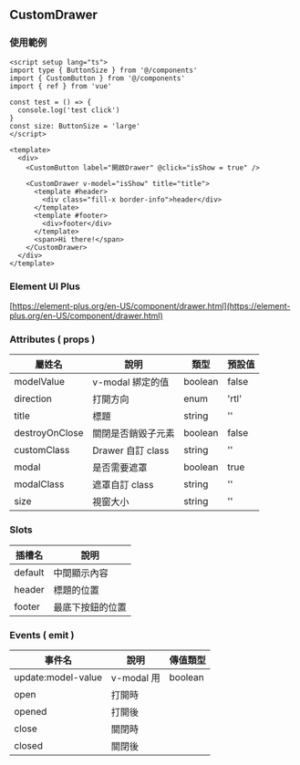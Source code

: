 ## CustomDrawer

### 使用範例

```vue
<script setup lang="ts">
import type { ButtonSize } from '@/components'
import { CustomButton } from '@/components'
import { ref } from 'vue'

const test = () => {
  console.log('test click')
}
const size: ButtonSize = 'large'
</script>

<template>
  <div>
    <CustomButton label="開啟Drawer" @click="isShow = true" />

    <CustomDrawer v-model="isShow" title="title">
      <template #header>
        <div class="fill-x border-info">header</div>
      </template>
      <template #footer>
        <div>footer</div>
      </template>
      <span>Hi there!</span>
    </CustomDrawer>
  </div>
</template>
```

### Element UI Plus

[https://element-plus.org/en-US/component/drawer.html](https://element-plus.org/en-US/component/drawer.html)

### Attributes ( props )

| 屬姓名         | 說明               | 類型    | 預設值 |
| -------------- | ------------------ | ------- | ------ |
| modelValue     | v-modal 綁定的值   | boolean | false  |
| direction      | 打開方向           | enum    | 'rtl'  |
| title          | 標題               | string  | ''     |
| destroyOnClose | 關閉是否銷毀子元素 | boolean | false  |
| customClass    | Drawer 自訂 class  | string  | ''     |
| modal          | 是否需要遮罩       | boolean | true   |
| modalClass     | 遮罩自訂 class     | string  | ''     |
| size           | 視窗大小           | string  | ''     |

### Slots

| 插槽名  | 說明             |
| ------- | ---------------- |
| default | 中間顯示內容     |
| header  | 標題的位置       |
| footer  | 最底下按鈕的位置 |

### Events ( emit )

| 事件名             | 說明       | 傳值類型 |
| ------------------ | ---------- | -------- |
| update:model-value | v-modal 用 | boolean  |
| open               | 打開時     |          |
| opened             | 打開後     |          |
| close              | 關閉時     |          |
| closed             | 關閉後     |          |
